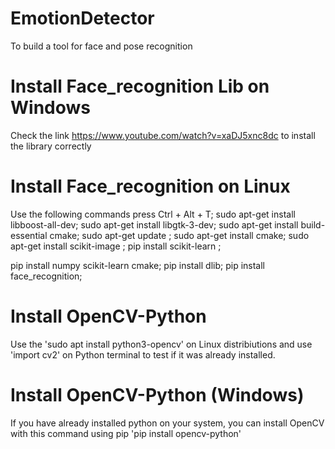# EmotionDetector 
To build a tool for face and pose recognition

# Install Face_recognition Lib on Windows
Check the link https://www.youtube.com/watch?v=xaDJ5xnc8dc to install the library correctly

# Install Face_recognition on Linux

Use the following commands
press Ctrl + Alt + T;
sudo apt-get install libboost-all-dev;
sudo apt-get install libgtk-3-dev;
sudo apt-get install build-essential cmake;
sudo apt-get update ;
sudo apt-get install cmake;
sudo apt-get install scikit-image ;
pip install scikit-learn ;

pip install numpy scikit-learn cmake;
pip install dlib;
pip install face_recognition;

# Install OpenCV-Python 
Use the 'sudo apt install python3-opencv' on Linux distribiutions and use 'import cv2' on Python terminal to test if it was already installed.

# Install OpenCV-Python (Windows)
If you have already installed python on your system, you can install OpenCV with this command using pip 'pip install opencv-python'  

